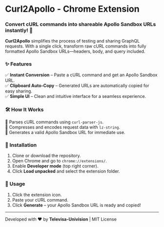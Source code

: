 # Curl2Apollo - Chrome Extension

### Convert cURL commands into shareable Apollo Sandbox URLs instantly! 🚀

**Curl2Apollo** simplifies the process of testing and sharing GraphQL requests. With a single click, transform raw cURL commands into fully formatted Apollo Sandbox URLs—headers, body, and query included.

### ✨ Features

✅ **Instant Conversion** – Paste a cURL command and get an Apollo Sandbox URL.  
✅ **Clipboard Auto-Copy** – Generated URLs are automatically copied for easy sharing.  
✅ **Simple UI** – Clean and intuitive interface for a seamless experience.  

### 🛠 How It Works

🔹 Parses cURL commands using `curl-parser-js`.  
🔹 Compresses and encodes request data with `lz-string`.  
🔹 Generates a valid Apollo Sandbox URL for immediate use.  

### 🔧 Installation

1. Clone or download the repository.
2. Open Chrome and go to `chrome://extensions/`.
3. Enable **Developer mode** (top right corner).
4. Click **Load unpacked** and select the extension folder.

### 📌 Usage

1. Click the extension icon.
2. Paste your cURL command.
3. Click **Generate** – your Apollo Sandbox URL is ready and copied!

---

Developed with ❤️ by **Televisa-Univision** | MIT License

